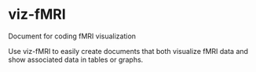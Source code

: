 # viz-fMRI
Document for coding fMRI visualization

Use viz-fMRI to easily create documents that both visualize fMRI data and show associated data in tables or graphs.
